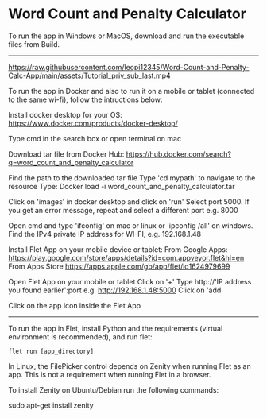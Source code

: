 # Word Count and Penalty Calculator

To run the app in Windows or MacOS, download and run the executable files from Build.

-----------------------------------------------------------------------------------------------------

https://raw.githubusercontent.com/leopi12345/Word-Count-and-Penalty-Calc-App/main/assets/Tutorial_priv_sub_last.mp4

To run the app in Docker and also to run it on a mobile or tablet (connected to the same wi-fi), follow the intructions below:

Install docker desktop for your OS: https://www.docker.com/products/docker-desktop/

Type cmd in the search box or open terminal on mac

Download tar file from Docker Hub:
https://hub.docker.com/search?q=word_count_and_penalty_calculator

Find the path to the downloaded tar file
Type 'cd mypath' to navigate to the resource
Type:
Docker load -i word_count_and_penalty_calculator.tar

Click on 'images' in docker desktop and click on 'run'
Select port 5000. If you get an error message, repeat and select a different port e.g. 8000

Open cmd and type 'ifconfig' on mac or linux or 'ipconfig /all' on windows. Find the IPv4 private IP address for WI-FI, e.g. 192.168.1.48

Install Flet App on your mobile device or tablet:
From Google Apps: https://play.google.com/store/apps/details?id=com.appveyor.flet&hl=en
From Apps Store https://apps.apple.com/gb/app/flet/id1624979699

Open Flet App on your mobile or tablet
Click on '+'
Type http://'IP address you found earlier':port 
e.g. http://192.168.1.48:5000 
Click on 'add'

Click on the app icon inside the Flet App

-----------------------------------------------------------------------------------------------------

To run the app in Flet, install Python and the requirements (virtual environment is recommended), and run flet:

```
flet run [app_directory]

```

In Linux, the FilePicker control depends on Zenity when running Flet as an app. This is not a requirement when running Flet in a browser.

To install Zenity on Ubuntu/Debian run the following commands:

sudo apt-get install zenity
